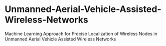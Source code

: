 # Unmanned-Aerial-Vehicle-Assisted-Wireless-Networks
Machine Learning Approach for Precise Localization of Wireless Nodes in Unmanned Aerial Vehicle Assisted Wireless Networks
